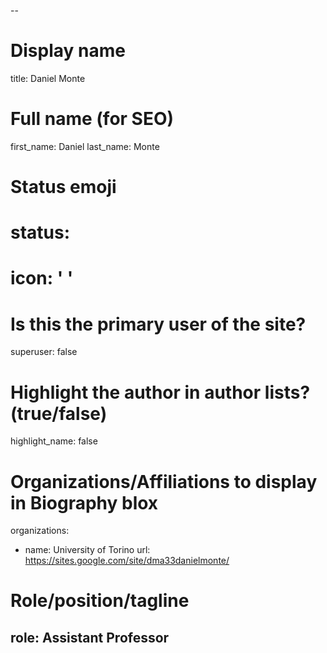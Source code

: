 --
# Display name
title: Daniel Monte

# Full name (for SEO)
first_name: Daniel
last_name: Monte

# Status emoji
# status:
#  icon: ' '

# Is this the primary user of the site?
superuser: false

# Highlight the author in author lists? (true/false)
highlight_name: false

# Organizations/Affiliations to display in Biography blox
organizations:
  - name: University of Torino
    url: https://sites.google.com/site/dma33danielmonte/
    
# Role/position/tagline
role: Assistant Professor
---

